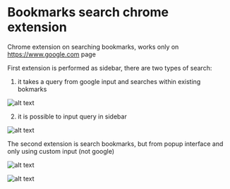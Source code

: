# Bookmarks search chrome extension
Chrome extension on searching bookmarks, works only on https://www.google.com page

First extension is performed as sidebar, there are two types of search:

1) it takes a query from google input and searches within existing bokmarks

![alt text](https://github.com/Daply/Chrome-extension/blob/master/search%20bookmarks%20sidebar/example1.jpg)

2) it is possible to input query in sidebar

![alt text](https://github.com/Daply/Chrome-extension/blob/master/search%20bookmarks%20sidebar/example2.jpg)


The second extension is search bookmarks, but from popup interface and only using custom input (not google)

![alt text](https://github.com/Daply/Chrome-extension/blob/master/search%20bookmarks%20using%20popup/example1.png)


![alt text](https://github.com/Daply/Chrome-extension/blob/master/search%20bookmarks%20using%20popup/example2.png)


